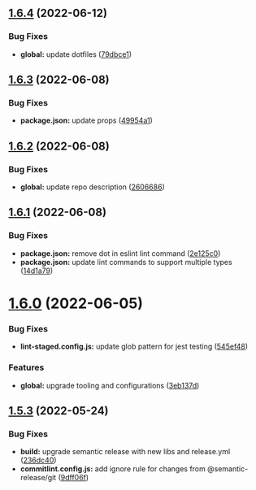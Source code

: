 ## [1.6.4](https://github.com/waldronmatt/webpack-template/compare/v1.6.3...v1.6.4) (2022-06-12)


### Bug Fixes

* **global:** update dotfiles ([79dbce1](https://github.com/waldronmatt/webpack-template/commit/79dbce12378bc5c8df4ea75cba24ae7af7b5c658))

## [1.6.3](https://github.com/waldronmatt/webpack-template/compare/v1.6.2...v1.6.3) (2022-06-08)


### Bug Fixes

* **package.json:** update props ([49954a1](https://github.com/waldronmatt/webpack-template/commit/49954a13a8203cc336f87b2fdd44ac710504eae4))

## [1.6.2](https://github.com/waldronmatt/webpack-template/compare/v1.6.1...v1.6.2) (2022-06-08)


### Bug Fixes

* **global:** update repo description ([2606686](https://github.com/waldronmatt/webpack-template/commit/26066860d75ca61b072542736362ed4c6382ab59))

## [1.6.1](https://github.com/waldronmatt/webpack-template/compare/v1.6.0...v1.6.1) (2022-06-08)


### Bug Fixes

* **package.json:** remove dot in eslint lint command ([2e125c0](https://github.com/waldronmatt/webpack-template/commit/2e125c09148159a75d0acce59bcf7868dff81359))
* **package.json:** update lint commands to support multiple types ([14d1a79](https://github.com/waldronmatt/webpack-template/commit/14d1a79d1592de16ddc97dff892f9aae033db2a3))

# [1.6.0](https://github.com/waldronmatt/webpack-template/compare/v1.5.3...v1.6.0) (2022-06-05)


### Bug Fixes

* **lint-staged.config.js:** update glob pattern for jest testing ([545ef48](https://github.com/waldronmatt/webpack-template/commit/545ef48d88b9251d98c6b61e2fefea092c64b6b4))


### Features

* **global:** upgrade tooling and configurations ([3eb137d](https://github.com/waldronmatt/webpack-template/commit/3eb137df3e7a3fc035781cc268475897d4b7b14b))

## [1.5.3](https://github.com/waldronmatt/webpack-template/compare/v1.5.2...v1.5.3) (2022-05-24)


### Bug Fixes

* **build:** upgrade semantic release with new libs and release.yml ([236dc40](https://github.com/waldronmatt/webpack-template/commit/236dc40ddc179238c184895bc4a88db8e1041818))
* **commitlint.config.js:** add ignore rule for changes from @semantic-release/git ([9dff06f](https://github.com/waldronmatt/webpack-template/commit/9dff06fe2e97221fe748c2f4ec039275dff61305))
